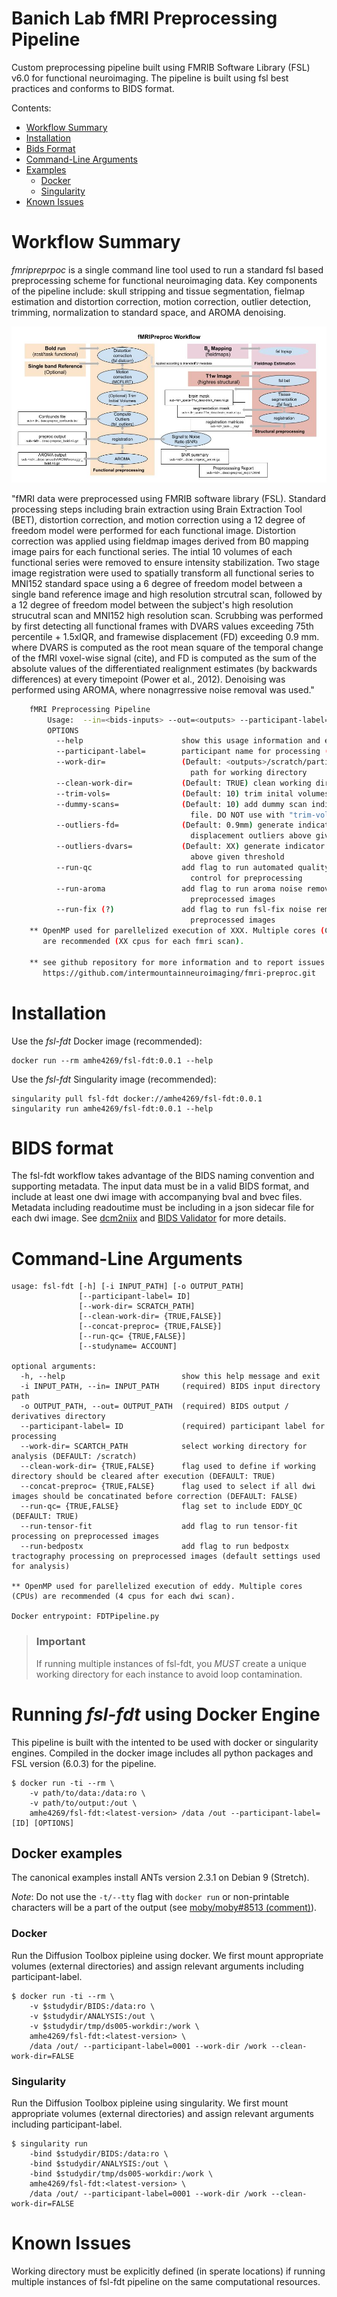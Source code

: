 # Banich Lab fMRI Preprocessing Pipeline
Custom preprocessing pipeline built using FMRIB Software Library (FSL) v6.0 for functional neuroimaging. The pipeline is built using fsl best practices and conforms to BIDS format.  

Contents:
  - [Workflow Summary](#workfolw-summary)
  - [Installation](#installation)
  - [Bids Format](#bids-format)
  - [Command-Line Arguments](#command-line-arguments)
  - [Examples](#docker-examples)
    - [Docker](#docker)
    - [Singularity](#singularity)
- [Known Issues](#known-issues)

# Workflow Summary
_fmripreprpoc_ is a single command line tool used to run a standard fsl based preprocessing scheme for functional neuroimaging data. Key components of the pipeline include: skull stripping and tissue segmentation, fielmap estimation and distortion correction, motion correction, outlier detection, trimming, normalization to standard space, and AROMA denoising. 

![fmripreproc workflow diagram](https://github.com/intermountainneuroimaging/banich-fmri-preproc/blob/main/support_images/fmripreproc-pipeline-workflow.jpg)

"fMRI data were preprocessed using FMRIB software library (FSL). Standard processing steps including brain extraction using Brain Extraction Tool (BET), distortion correction, and motion correction using a 12 degree of freedom model were performed for each functional image. Distortion correction was applied using fieldmap images derived from B0 mapping image pairs for each functional series. The intial 10 volumes of each functional series were removed to ensure intensity stabilization. Two stage image registration were used to spatially transform all functional series to MNI152 standard space using a 6 degree of freedom model between a single band reference image and high resolution strcutral scan, followed by a 12 degree of freedom model between the subject's high resolution strucutral scan and MNI152 high resolution scan. Scrubbing was performed by first detecting all functional frames with DVARS values exceeding 75th percentile + 1.5xIQR, and framewise displacement (FD) exceeding 0.9 mm. where DVARS is computed as the root mean square of the temporal change of the fMRI voxel-wise signal (cite), and FD is computed as the sum of the absolute values of the differentiated realignment estimates (by backwards differences) at every timepoint (Power et al., 2012). Denoising was performed using AROMA, where nonagrressive noise removal was used."


```bash
    fMRI Preprocessing Pipeline
        Usage:  --in=<bids-inputs> --out=<outputs> --participant-label=<id> [OPTIONS]
        OPTIONS
          --help                      show this usage information and exit
          --participant-label=        participant name for processing (pass only 1)
          --work-dir=                 (Default: <outputs>/scratch/particiant-label) directory 
                                        path for working directory
          --clean-work-dir=           (Default: TRUE) clean working directory 
          --trim-vols=                (Default: 10) trim inital volumes from all bold scans
          --dummy-scans=              (Default: 10) add dummy scan indicator variables in confounds
                                        file. DO NOT use with "trim-vols"
          --outliers-fd=              (Default: 0.9mm) generate indicator variables for framewise
                                        displacement outliers above given threshold
          --outliers-dvars=           (Default: XX) generate indicator variables for dvars outliers
                                        above given threshold
          --run-qc                    add flag to run automated quality 
                                        control for preprocessing
          --run-aroma                 add flag to run aroma noise removal on 
                                        preprocessed images
          --run-fix (?)               add flag to run fsl-fix noise removal on 
                                        preprocessed images
    ** OpenMP used for parellelized execution of XXX. Multiple cores (CPUs) 
       are recommended (XX cpus for each fmri scan).
       
    ** see github repository for more information and to report issues: 
       https://github.com/intermountainneuroimaging/fmri-preproc.git
```


# Installation

Use the _fsl-fdt_ Docker image (recommended):

```shell
docker run --rm amhe4269/fsl-fdt:0.0.1 --help
```

Use the _fsl-fdt_ Singularity image (recommended):

```shell
singularity pull fsl-fdt docker://amhe4269/fsl-fdt:0.0.1
singularity run amhe4269/fsl-fdt:0.0.1 --help
```
# BIDS format
The fsl-fdt workflow takes advantage of the BIDS naming convention and supporting metadata. The input data must be in a valid BIDS format, and include at least one dwi image with accompanying bval and bvec files. Metadata including readoutime must be including in a json sidecar file for each dwi image. See [dcm2niix](https://github.com/rordenlab/dcm2niix) and [BIDS Validator](https://bids-standard.github.io/bids-validator/) for more details. 

# Command-Line Arguments

```
usage: fsl-fdt [-h] [-i INPUT_PATH] [-o OUTPUT_PATH]
               [--participant-label= ID]
               [--work-dir= SCRATCH_PATH]
               [--clean-work-dir= {TRUE,FALSE}]
               [--concat-preproc= {TRUE,FALSE}]
               [--run-qc= {TRUE,FALSE}]
               [--studyname= ACCOUNT]

optional arguments:
  -h, --help                          show this help message and exit
  -i INPUT_PATH, --in= INPUT_PATH     (required) BIDS input directory path
  -o OUTPUT_PATH, --out= OUTPUT_PATH  (required) BIDS output / derivatives directory 
  --participant-label= ID             (required) participant label for processing
  --work-dir= SCARTCH_PATH            select working directory for analysis (DEFAULT: /scratch)
  --clean-work-dir= {TRUE,FALSE}      flag used to define if working directory should be cleared after execution (DEFAULT: TRUE)
  --concat-preproc= {TRUE,FALSE}      flag used to select if all dwi images should be concatinated before correction (DEFAULT: FALSE)
  --run-qc= {TRUE,FALSE}              flag set to include EDDY_QC (DEFAULT: TRUE)
  --run-tensor-fit                    add flag to run tensor-fit processing on preprocessed images
  --run-bedpostx                      add flag to run bedpostx tractography processing on preprocessed images (default settings used for analysis)
  
** OpenMP used for parellelized execution of eddy. Multiple cores (CPUs) are recommended (4 cpus for each dwi scan).

Docker entrypoint: FDTPipeline.py
```
> ### Important
> If running multiple instances of fsl-fdt, you _MUST_ create a unique working directory for each instance to avoid loop contamination.

# Running _fsl-fdt_ using Docker Engine
This pipeline is built with the intented to be used with docker or singularity engines. Compiled in the docker image includes all python packages and FSL version (6.0.3) for the pipeline.
```shell
$ docker run -ti --rm \
    -v path/to/data:/data:ro \
    -v path/to/output:/out \
    amhe4269/fsl-fdt:<latest-version> /data /out --participant-label=[ID] [OPTIONS] 
```

## Docker examples

The canonical examples install ANTs version 2.3.1 on Debian 9 (Stretch).

_Note_: Do not use the `-t/--tty` flag with `docker run` or non-printable characters will be a part of the output (see [moby/moby#8513 (comment)](https://github.com/moby/moby/issues/8513#issuecomment-216191236)).

### Docker
Run the Diffusion Toolbox pipleine using docker. We first mount appropriate volumes (external directories) and assign relevant arguments including participant-label.
```shell
$ docker run -ti --rm \
    -v $studydir/BIDS:/data:ro \
    -v $studydir/ANALYSIS:/out \
    -v $studydir/tmp/ds005-workdir:/work \
    amhe4269/fsl-fdt:<latest-version> \
    /data /out/ --participant-label=0001 --work-dir /work --clean-work-dir=FALSE
```

### Singularity
Run the Diffusion Toolbox pipleine using singularity. We first mount appropriate volumes (external directories) and assign relevant arguments including participant-label.
```shell
$ singularity run 
    -bind $studydir/BIDS:/data:ro \
    -bind $studydir/ANALYSIS:/out \
    -bind $studydir/tmp/ds005-workdir:/work \
    amhe4269/fsl-fdt:<latest-version> \
    /data /out/ --participant-label=0001 --work-dir /work --clean-work-dir=FALSE
```

# Known Issues
Working directory must be explicitly defined (in sperate locations) if running multiple instances of fsl-fdt pipeline on the same computational resources.
